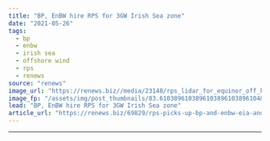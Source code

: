 ```yaml
---
title: "BP, EnBW hire RPS for 3GW Irish Sea zone"
date: "2021-05-26"
tags: 
  - bp
  - enbw
  - irish sea
  - offshore wind
  - rps
  - renews
source: "renews"
image_url: "https://renews.biz//media/23148/rps_lidar_for_equinor_off_korea_credit_rps.jpeg?mode=crop&width=770&heightratio=0.6103896103896103896103896104&slimmage=true"
image_fp: "/assets/img/post_thumbnails/83.6103896103896103896103896104&slimmage=true"
lead: "BP, EnBW hire RPS for 3GW Irish Sea zone"
article_url: "https://renews.biz/69829/rps-picks-up-bp-and-enbw-eia-and-hra-contract/"
---
```


---
